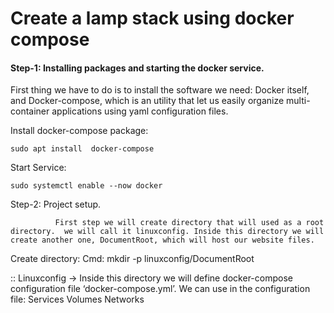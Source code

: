 # Create a lamp stack using docker compose 

#### Step-1: Installing packages and starting the docker service.
        
First thing we have to do is to install the software we need: 
Docker itself, and Docker-compose, which is an utility that let us easily organize multi-container applications using yaml configuration files. 

Install docker-compose package:
   
    sudo apt install  docker-compose
Start Service:
    
    sudo systemctl enable --now docker
    
Step-2: Project setup.
 
              First step we will create directory that will used as a root directory.  we will call it linuxconfig. Inside this directory we will create another one, DocumentRoot, which will host our website files. 

Create directory:
                   Cmd: mkdir -p linuxconfig/DocumentRoot
      
:: Linuxconfig  → Inside this directory we will define docker-compose configuration file ‘docker-compose.yml’. We can use in the configuration file:
Services
Volumes
Networks

